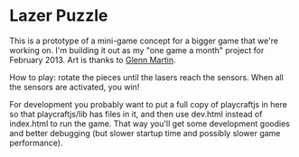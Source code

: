 
# Lazer Puzzle

This is a prototype of a mini-game concept for a bigger game that we're working on.  I'm building
it out as my "one game a month" project for February 2013.  Art is thanks to [Glenn Martin](http://www.parismartin.com/NewSite/gpm_home.html).

How to play: rotate the pieces until the lasers reach the sensors.  When all the sensors are
activated, you win!

For development you probably want to put a full copy of playcraftjs in here so that playcraftjs/lib
has files in it, and then use dev.html instead of index.html to run the game.  That way you'll
get some development goodies and better debugging (but slower startup time and possibly slower
game performance).



